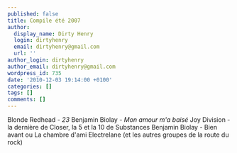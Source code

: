 ```yaml
---
published: false
title: Compile été 2007
author:
  display_name: Dirty Henry
  login: dirtyhenry
  email: dirtyhenry@gmail.com
  url: ''
author_login: dirtyhenry
author_email: dirtyhenry@gmail.com
wordpress_id: 735
date: '2010-12-03 19:14:00 +0100'
categories: []
tags: []
comments: []
---
```

Blonde Redhead - <em>23</em>
Benjamin Biolay - <em>Mon amour m'a baisé</em>
Joy Division - la dernière de Closer, la 5 et la 10 de Substances
Benjamin Biolay - Bien avant ou La chambre d'ami
Electrelane (et les autres groupes de la route du rock)
